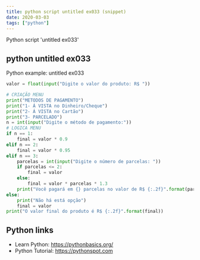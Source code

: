 ```yaml
---
title: python script untitled ex033 (snippet)
date: 2020-03-03
tags: ["python"]
---
```

Python script 'untitled ex033'


## python untitled ex033

Python example: untitled ex033

```python
valor = float(input("Digite o valor do produto: R$ "))

# CRIAÇÃO MENU
print("METODOS DE PAGAMENTO")
print("1- Á VISTA no Dinheiro/Cheque")
print("2- Á VISTA no Cartão")
print("3- PARCELADO")
n = int(input("Digite o método de pagamento:"))
# LOGICA MENU
if n == 1:
    final = valor * 0.9
elif n == 2:
    final = valor * 0.95
elif n == 3:
    parcelas = int(input("Digite o número de parcelas: "))
    if parcelas <= 2:
        final = valor
    else:
        final = valor * parcelas * 1.3
    print("Você pagará em {} parcelas no valor de R$ {:.2f}".format(parcelas, final / parcelas))
else:
    print("Não há está opção")
    final = valor
print("O valor final do produto é R$ {:.2f}".format(final))


```

## Python links

- Learn Python: https://pythonbasics.org/
- Python Tutorial: https://pythonspot.com
